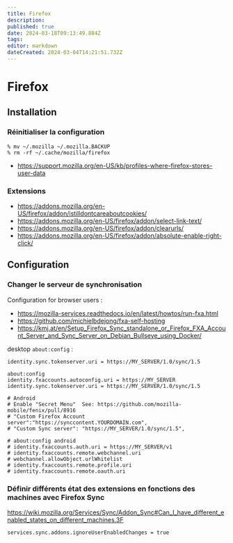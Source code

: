 ```yaml
---
title: Firefox
description: 
published: true
date: 2024-03-18T09:13:49.884Z
tags: 
editor: markdown
dateCreated: 2024-03-04T14:21:51.732Z
---
```


# Firefox

## Installation

### Réinitialiser la configuration

```shell
% mv ~/.mozilla ~/.mozilla.BACKUP
% rm -rf ~/.cache/mozilla/firefox
```

- <https://support.mozilla.org/en-US/kb/profiles-where-firefox-stores-user-data>

### Extensions

- https://addons.mozilla.org/en-US/firefox/addon/istilldontcareaboutcookies/
- https://addons.mozilla.org/en-US/firefox/addon/select-link-text/
- https://addons.mozilla.org/en-US/firefox/addon/clearurls/
- https://addons.mozilla.org/en-US/firefox/addon/absolute-enable-right-click/

## Configuration

### Changer le serveur de synchronisation

Configuration for browser users :

- <https://mozilla-services.readthedocs.io/en/latest/howtos/run-fxa.html>
- <https://github.com/michielbdejong/fxa-self-hosting>
- <https://kmj.at/en/Setup_Firefox_Sync_standalone_or_Firefox_FXA_Account_Server_and_Sync_Server_on_Debian_Bullseye_using_Docker/>

desktop `about:config` :
```
identity.sync.tokenserver.uri = https://MY_SERVER/1.0/sync/1.5
```

```
about:config 
identity.fxaccounts.autoconfig.uri = https://MY_SERVER
identity.sync.tokenserver.uri = https://MY_SERVER/1.0/sync/1.5

# Android
# Enable "Secret Menu"  See: https://github.com/mozilla-mobile/fenix/pull/8916
# "Custom Firefox Account server":"https://synccontent.YOURDOMAIN.com",
# "Custom Sync server": "https://MY_SERVER/1.0/sync/1.5",
  
# about:config android
# identity.fxaccounts.auth.uri = https://MY_SERVER/v1
# identity.fxaccounts.remote.webchannel.uri
# webchannel.allowObject.urlWhitelist
# identity.fxaccounts.remote.profile.uri
# identity.fxaccounts.remote.oauth.uri
```

### Définir différents état des extensions en fonctions des machines avec Firefox Sync

<https://wiki.mozilla.org/Services/Sync/Addon_Sync#Can_I_have_different_enabled_states_on_different_machines.3F>

```
services.sync.addons.ignoreUserEnabledChanges = true
```